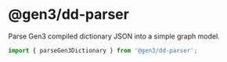 # @gen3/dd-parser

Parse Gen3 compiled dictionary JSON into a simple graph model.

```ts
import { parseGen3Dictionary } from '@gen3/dd-parser';
```
